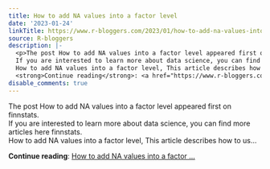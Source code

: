 ```yaml
---
title: How to add NA values into a factor level
date: '2023-01-24'
linkTitle: https://www.r-bloggers.com/2023/01/how-to-add-na-values-into-a-factor-level/
source: R-bloggers
description: |-
  <p>The post How to add NA values into a factor level appeared first on finnstats.<br />
  If you are interested to learn more about data science, you can find more articles here finnstats.<br />
  How to add NA values into a factor level, This article describes how to us...</p>
  <strong>Continue reading</strong>: <a href="https://www.r-bloggers.com/2023/01/how-to-add-na-values-into-a-factor-level/">How to add NA values into a factor ...
disable_comments: true
---
```

<p>The post How to add NA values into a factor level appeared first on finnstats.<br />
If you are interested to learn more about data science, you can find more articles here finnstats.<br />
How to add NA values into a factor level, This article describes how to us...</p>
<strong>Continue reading</strong>: <a href="https://www.r-bloggers.com/2023/01/how-to-add-na-values-into-a-factor-level/">How to add NA values into a factor ...